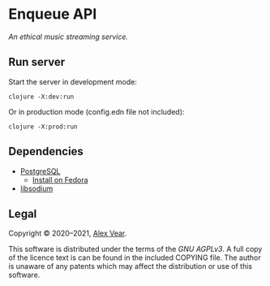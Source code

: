 # Enqueue API

_An ethical music streaming service._


## Run server

Start the server in development mode:

```
clojure -X:dev:run
```

Or in production mode (config.edn file not included):

```
clojure -X:prod:run
```


## Dependencies

- [PostgreSQL](https://www.postgresql.org/)
  - [Install on Fedora](https://fedoraproject.org/wiki/PostgreSQL)
- [libsodium](https://libsodium.gitbook.io/doc/installation)


## Legal

Copyright © 2020–2021, [Alex Vear](https://www.alexvear.com).

This software is distributed under the terms of the _GNU AGPLv3_.  A full copy
of the licence text is can be found in the included COPYING file.  The author
is unaware of any patents which may affect the distribution or use of this
software.
